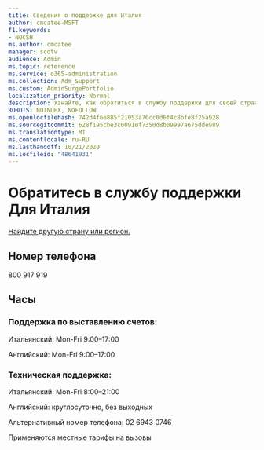 ```yaml
---
title: Сведения о поддержке для Италия
author: cmcatee-MSFT
f1.keywords:
- NOCSH
ms.author: cmcatee
manager: scotv
audience: Admin
ms.topic: reference
ms.service: o365-administration
ms.collection: Adm_Support
ms.custom: AdminSurgePortfolio
localization_priority: Normal
description: Узнайте, как обратиться в службу поддержки для своей страны или региона.
ROBOTS: NOINDEX, NOFOLLOW
ms.openlocfilehash: 742d4f6e885f21053a70cc0d6f4c8bfe8f25a928
ms.sourcegitcommit: 628f195cbe3c00910f7350d8b09997a675dde989
ms.translationtype: MT
ms.contentlocale: ru-RU
ms.lasthandoff: 10/21/2020
ms.locfileid: "48641931"
---
```

# <a name="contact-support-for-italy"></a>Обратитесь в службу поддержки Для Италия

[Найдите другую страну или регион.](../contact-support-for-business-products.md)

## <a name="phone-number"></a>Номер телефона
800 917 919

## <a name="hours"></a>Часы
### <a name="billing-support"></a>Поддержка по выставлению счетов:

Итальянский: Mon-Fri 9:00–17:00

Английский: Mon-Fri 9:00–17:00

### <a name="technical-support"></a>Техническая поддержка:

Итальянский: Mon-Fri 8:00–21:00

Английский: круглосуточно, без выходных

Альтернативный номер телефона: 02 6943 0746

Применяются местные тарифы на вызовы
